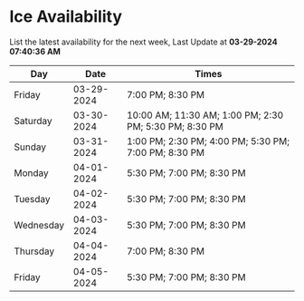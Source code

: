 # Ice Availability

List the latest availability for the next week, Last Update at **03-29-2024 07:40:36 AM**

| Day         | Date        | Times       |
| ----------- | ----------- | ----------- |
|Friday|03-29-2024|7:00 PM; 8:30 PM|
|Saturday|03-30-2024|10:00 AM; 11:30 AM; 1:00 PM; 2:30 PM; 5:30 PM; 8:30 PM|
|Sunday|03-31-2024|1:00 PM; 2:30 PM; 4:00 PM; 5:30 PM; 7:00 PM; 8:30 PM|
|Monday|04-01-2024|5:30 PM; 7:00 PM; 8:30 PM|
|Tuesday|04-02-2024|5:30 PM; 7:00 PM; 8:30 PM|
|Wednesday|04-03-2024|5:30 PM; 7:00 PM; 8:30 PM|
|Thursday|04-04-2024|7:00 PM; 8:30 PM|
|Friday|04-05-2024|5:30 PM; 7:00 PM; 8:30 PM|
